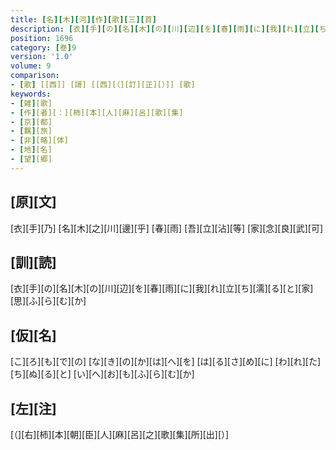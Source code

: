 ```yaml
---
title: [名][木][河][作][歌][三][首]
description: [衣][手][の][名][木][の][川][辺][を][春][雨][に][我][れ][立][ち][濡][る][と][家][思][ふ][ら][む][か]
position: 1696
category: [巻]9
version: '1.0'
volume: 9
comparison:
- [歌] [[西]] [謌] [[西][（][訂][正][）]] [歌]
keywords:
- [雑][歌]
- [作][者][：][柿][本][人][麻][呂][歌][集]
- [京][都]
- [羈][旅]
- [非][略][体]
- [地][名]
- [望][郷]
---
```


## [原][文]

[衣][手][乃] [名][木][之][川][邊][乎] [春][雨] [吾][立][沾][等] [家][念][良][武][可]

## [訓][読]

[衣][手][の][名][木][の][川][辺][を][春][雨][に][我][れ][立][ち][濡][る][と][家][思][ふ][ら][む][か]

## [仮][名]

[こ][ろ][も][で][の] [な][き][の][か][は][へ][を] [は][る][さ][め][に] [わ][れ][た][ち][ぬ][る][と] [い][へ][お][も][ふ][ら][む][か]

## [左][注]

[（][右][柿][本][朝][臣][人][麻][呂][之][歌][集][所][出][）]
